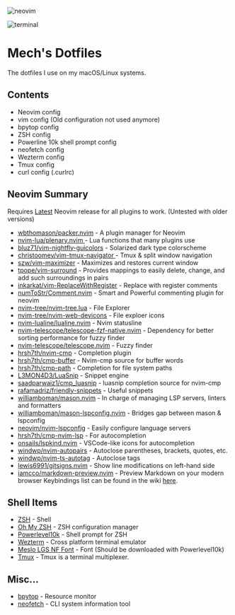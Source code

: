 ![neovim](https://github-production-user-asset-6210df.s3.amazonaws.com/7492741/251305878-60c429c9-00a3-4235-8b65-55ec91d41ae1.png)

![terminal](https://github.com/CtrlAltMech/sspush/assets/7492741/169aac12-d022-4c71-aaf2-7b6462ac68cd)

# Mech's Dotfiles

The dotfiles I use on my macOS/Linux systems.

## Contents
- Neovim config
- vim config (Old configuration not used anymore)
- bpytop config
- ZSH config
- Powerline 10k shell prompt config
- neofetch config
- Wezterm config
- Tmux config
- curl config (.curlrc)

## Neovim Summary
Requires [Latest](https://github.com/neovim/neovim/releases/tag/stable) Neovim release for all plugins to work. (Untested with older versions)

- [wbthomason/packer.nvim](https://github.com/wbthomason/packer.nvim) - A plugin manager for Neovim
- [nvim-lua/plenary.nvim ](https://github.com/nvim-lua/plenary.nvim) - Lua functions that many plugins use
- [bluz71/vim-nightfly-guicolors](https://github.com/bluz71/vim-nightfly-colors) - Solarized dark type colorscheme
- [christoomey/vim-tmux-navigator ](https://github.com/christoomey/vim-tmux-navigator) - Tmux & split window navigation
- [szw/vim-maximizer](https://github.com/szw/vim-maximizer) - Maximizes and restores current window
- [tpope/vim-surround](https://github.com/tpope/vim-surround) - Provides mappings to easily delete, change, and add such surroundings in pairs
- [inkarkat/vim-ReplaceWithRegister](https://github.com/inkarkat/vim-ReplaceWithRegister) - Replace with register comments
- [numToStr/Comment.nvim](https://github.com/numToStr/Comment.nvim) - Smart and Powerful commenting plugin for neovim 
- [nvim-tree/nvim-tree.lua](https://github.com/nvim-tree/nvim-tree.lua) - File Explorer
- [nvim-tree/nvim-web-devicons](https://github.com/nvim-tree/nvim-web-devicons) - File exploer icons
- [nvim-lualine/lualine.nvim](https://github.com/nvim-lualine/lualine.nvim) - Nvim statusline
- [nvim-telescope/telescope-fzf-native.nvim](https://github.com/nvim-telescope/telescope-fzf-native.nvim) - Dependency for better sorting performance for fuzzy finder
- [nvim-telescope/telescope.nvim](https://github.com/nvim-telescope/telescope.nvim) - Fuzzy finder
- [hrsh7th/nvim-cmp](https://github.com/hrsh7th/nvim-cmp) - Completion plugin
- [hrsh7th/cmp-buffer](https://github.com/hrsh7th/cmp-buffer) - Nvim-cmp source for buffer words
- [hrsh7th/cmp-path](https://github.com/hrsh7th/cmp-path) - Completion for file system paths
- [L3MON4D3/LuaSnip](https://github.com/L3MON4D3/LuaSnip) - Snippet engine
- [saadparwaiz1/cmp_luasnip](https://github.com/L3MON4D3/LuaSnip) - luasnip completion source for nvim-cmp
- [rafamadriz/friendly-snippets](https://github.com/rafamadriz/friendly-snippets) - Useful snippets
- [williamboman/mason.nvim](https://github.com/williamboman/mason.nvim) - In charge of managing LSP servers, linters and formatters
- [williamboman/mason-lspconfig.nvim](https://github.com/williamboman/mason-lspconfig.nvim) - Bridges gap between mason & lspconfig
- [neovim/nvim-lspconfig](https://github.com/neovim/nvim-lspconfig) - Easily configure language servers
- [hrsh7th/cmp-nvim-lsp](https://github.com/hrsh7th/cmp-nvim-lsp) - For autocompletion
- [onsails/lspkind.nvim](https://github.com/onsails/lspkind.nvim) - VSCode-like icons for autocompletion
- [windwp/nvim-autopairs](https://github.com/windwp/nvim-autopairs) - Autoclose parentheses, brackets, quotes, etc.
- [windwp/nvim-ts-autotag](https://github.com/windwp/nvim-ts-autotag) - Autoclose tags
- [lewis6991/gitsigns.nvim](https://github.com/lewis6991/gitsigns.nvim) - Show line modifications on left-hand side
- [iamcco/markdown-preview.nvim](https://github.com/iamcco/markdown-preview.nvim) - Preview Markdown on your modern browser
Keybindings list can be found in the wiki [here](https://github.com/CtrlAltMech/dotfiles/wiki/Neovim-Keybindings).

## Shell Items
- [ZSH](https://zsh.sourceforge.io/) - Shell
- [Oh My ZSH](https://ohmyz.sh/) - ZSH configuration manager
- [Powerlevel10k](https://github.com/romkatv/powerlevel10k) - Shell prompt for ZSH
- [Wezterm](https://wezfurlong.org/wezterm/) - Cross platform terminal emulator
- [Meslo LGS NF Font](https://github.com/romkatv/powerlevel10k#manual-font-installation) - Font (Should be downloaded with Powerlevel10k)
- [Tmux](https://github.com/tmux/tmux/wiki) - Tmux is a terminal multiplexer.

## Misc...
- [bpytop](https://github.com/aristocratos/bpytop) - Resource monitor
- [neofetch](https://github.com/dylanaraps/neofetch) - CLI system information tool

